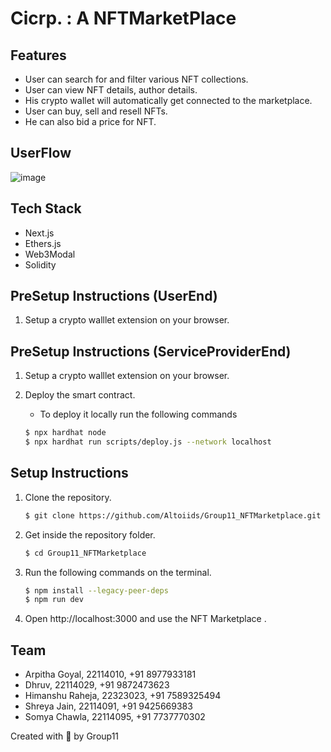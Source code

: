 # Cicrp. : A NFTMarketPlace


## Features

* User can search for and filter various NFT collections.
* User can view NFT details, author details.
* His crypto wallet will automatically get connected to the marketplace.
* User can buy, sell and resell NFTs.
* He can also bid a price for NFT.
  
## UserFlow
![image](https://github.com/dhruv2981/NFTMarketPlace-Ooad-Group11/assets/121158631/d2e19e70-5123-4fe9-95e1-e74019e2b001)

## Tech Stack

* Next.js
* Ethers.js
* Web3Modal
* Solidity

## PreSetup Instructions (UserEnd)
1. Setup a crypto walllet extension on your browser.

## PreSetup Instructions (ServiceProviderEnd)
1. Setup a crypto walllet extension on your browser.
2. Deploy the smart contract.
   * To deploy it locally run the following commands
     
    ```bash
    $ npx hardhat node 
    $ npx hardhat run scripts/deploy.js --network localhost
    ```
     

## Setup Instructions

1. Clone the repository.

    ```bash
    $ git clone https://github.com/Altoiids/Group11_NFTMarketplace.git
    ```

2. Get inside the repository folder.

    ```bash
    $ cd Group11_NFTMarketplace
    ```

3. Run the following commands on the terminal.

    ```bash
    $ npm install --legacy-peer-deps
    $ npm run dev
    ```

4. Open http://localhost:3000 and use the NFT Marketplace .

## Team

* Arpitha Goyal, 22114010, +91 8977933181
* Dhruv, 22114029, +91 9872473623
* Himanshu Raheja, 22323023, +91 7589325494
* Shreya Jain, 22114091, +91 9425669383
* Somya Chawla, 22114095, +91 7737770302

Created with 💖 by Group11

